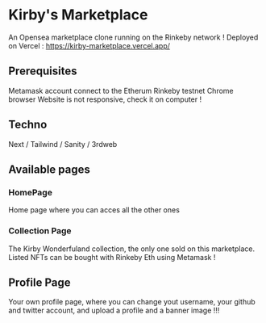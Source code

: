 # Kirby's Marketplace

An Opensea marketplace clone running on the Rinkeby network ! 
Deployed on Vercel : https://kirby-marketplace.vercel.app/

## Prerequisites

Metamask account connect to the Etherum Rinkeby testnet
Chrome browser
Website is not responsive, check it on computer !

## Techno

Next / Tailwind / Sanity / 3rdweb

## Available pages

### HomePage

Home page where you can acces all the other ones

### Collection Page

The Kirby Wonderfuland collection, the only one sold on this marketplace. Listed NFTs can be bought with Rinkeby Eth using Metamask !

## Profile Page

Your own profile page, where you can change yout username, your github and twitter account, and upload a profile and a banner image !!! 
